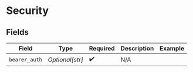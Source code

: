 # Security


## Fields

| Field              | Type               | Required           | Description        | Example            |
| ------------------ | ------------------ | ------------------ | ------------------ | ------------------ |
| `bearer_auth`      | *Optional[str]*    | :heavy_check_mark: | N/A                |                    |